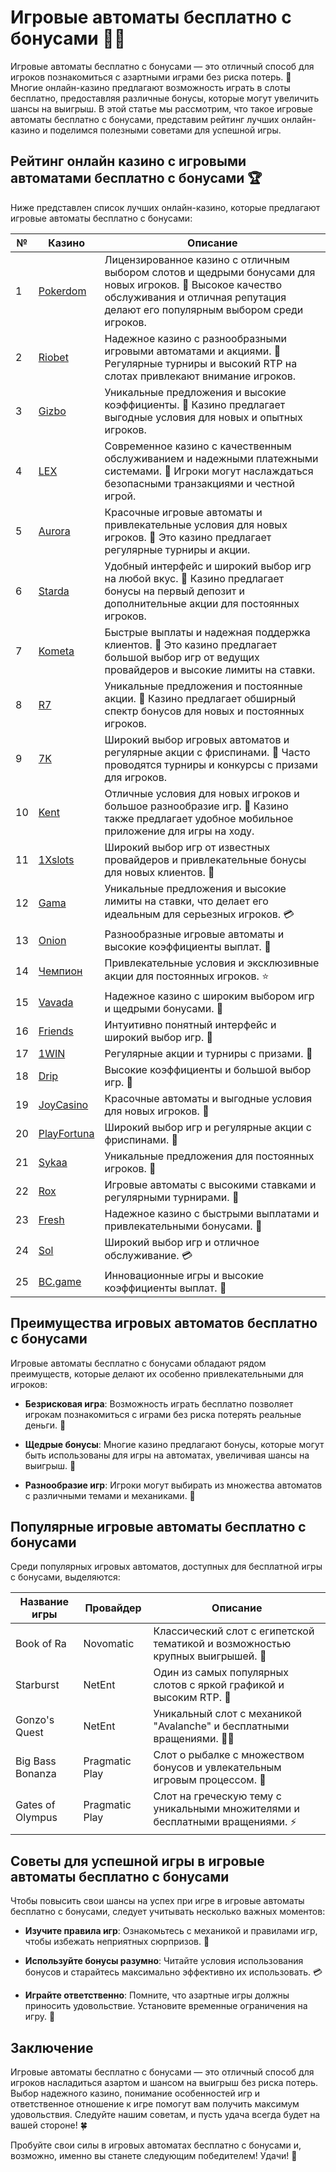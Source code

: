# Игровые автоматы бесплатно с бонусами 🎰🎁

Игровые автоматы бесплатно с бонусами — это отличный способ для игроков познакомиться с азартными играми без риска потерь. 🎉 Многие онлайн-казино предлагают возможность играть в слоты бесплатно, предоставляя различные бонусы, которые могут увеличить шансы на выигрыш. В этой статье мы рассмотрим, что такое игровые автоматы бесплатно с бонусами, представим рейтинг лучших онлайн-казино и поделимся полезными советами для успешной игры.

## Рейтинг онлайн казино с игровыми автоматами бесплатно с бонусами 🏆

Ниже представлен список лучших онлайн-казино, которые предлагают игровые автоматы бесплатно с бонусами:

| №  | Казино        | Описание                                                     |
|----|---------------|--------------------------------------------------------------|
| 1  | [Pokerdom](https://brandplay.link/4k77v2yx)   | Лицензированное казино с отличным выбором слотов и щедрыми бонусами для новых игроков. 🌟 Высокое качество обслуживания и отличная репутация делают его популярным выбором среди игроков.    |
| 2  | [Riobet](https://brandplay.link/7xBLTPyj)      | Надежное казино с разнообразными игровыми автоматами и акциями. 🎊 Регулярные турниры и высокий RTP на слотах привлекают внимание игроков.      |
| 3  | [Gizbo](https://brandplay.link/bprXw4YV)       | Уникальные предложения и высокие коэффициенты. 🎁 Казино предлагает выгодные условия для новых и опытных игроков.                         |
| 4  | [LEX](https://brandplay.link/zW4hdDFV)         | Современное казино с качественным обслуживанием и надежными платежными системами. 💎 Игроки могут наслаждаться безопасными транзакциями и честной игрой.         |
| 5  | [Aurora](https://10trafic-stat2.com/click/668546556bcc6313411604bd/6766/13032/subaccount) | Красочные игровые автоматы и привлекательные условия для новых игроков. 🌈 Это казино предлагает регулярные турниры и акции.              |
| 6  | [Starda](https://brandplay.link/fB7xwRFL)      | Удобный интерфейс и широкий выбор игр на любой вкус. 🎲 Казино предлагает бонусы на первый депозит и дополнительные акции для постоянных игроков.          |
| 7  | [Kometa](https://brandplay.link/8ZymQJV8)      | Быстрые выплаты и надежная поддержка клиентов. 🌌 Это казино предлагает большой выбор игр от ведущих провайдеров и высокие лимиты на ставки.             |
| 8  | [R7](https://brandplay.link/bMd3Yjsw)          | Уникальные предложения и постоянные акции. 🎀 Казино предлагает обширный спектр бонусов для новых и постоянных игроков.                 |
| 9  | [7K](https://brandplay.link/BvQyFShp)          | Широкий выбор игровых автоматов и регулярные акции с фриспинами. 💫 Часто проводятся турниры и конкурсы с призами для игроков.               |
| 10 | [Kent](https://brandplay.link/Fv2WP3js)        | Отличные условия для новых игроков и большое разнообразие игр. 📱 Казино также предлагает удобное мобильное приложение для игры на ходу.          |
| 11 | [1Xslots](https://brandplay.link/hSB1khtr)     | Широкий выбор игр от известных провайдеров и привлекательные бонусы для новых клиентов. 🎉 |
| 12 | [Gama](https://brandplay.link/j6NMKsDz)        | Уникальные предложения и высокие лимиты на ставки, что делает его идеальным для серьезных игроков. 💳 |
| 13 | [Onion](https://brandplay.link/zBGRVpQ9)       | Разнообразные игровые автоматы и высокие коэффициенты выплат. 🎰 |
| 14 | [Чемпион](https://temon-gter.cfd/go/lRq?p80412p304504pcc44t17455) | Привлекательные условия и эксклюзивные акции для постоянных игроков. ⭐ |
| 15 | [Vavada](https://vavadapartner.pro/?promo=ea5c9275-6854-4505-94fc-95ab18221945-linkb2) | Надежное казино с широким выбором игр и щедрыми бонусами. 🎊 |
| 16 | [Friends](https://gofriends.vc/linkb2)         | Интуитивно понятный интерфейс и широкий выбор игр. 🎈 |
| 17 | [1WIN](https://brandplay.link/smXVpBbG)        | Регулярные акции и турниры с призами. 💫 |
| 18 | [Drip](https://drp-ircp01.com/c07e6a3db)       | Высокие коэффициенты и большой выбор игр. 💎 |
| 19 | [JoyCasino](https://rpc30.call2me.pro/?/ru/registration?apkpop=0&partner=p24970p3291217pc98f) | Красочные автоматы и выгодные условия для новых игроков. 🎊 |
| 20 | [PlayFortuna](https://fortunapromo.net/alt/playfortuna/registration?0dc4a9362a71feb7e3f165fb8e766f70) | Широкий выбор игр и регулярные акции с фриспинами. 🎁 |
| 21 | [Sykaa](https://s-two-way.com/?source=linkb2&pid=30697) | Уникальные предложения для постоянных игроков. 🎀 |
| 22 | [Rox](https://rox-pvwfpjgcxe.com/cb1ee18a5)     | Игровые автоматы с высокими ставками и регулярными турнирами. 🎯 |
| 23 | [Fresh](https://fresh-eumwkxwao.com/c3f7b485d)  | Надежное казино с быстрыми выплатами и привлекательными бонусами. 🌟 |
| 24 | [Sol](https://sol-mmtdzfbaco.com/cb2415bca)     | Широкий выбор игр и отличное обслуживание. 💳 |
| 25 | [BC.game](https://partnerbcgame.com/dcc53d441)  | Инновационные игры и высокие коэффициенты выплат. 🚀 |

## Преимущества игровых автоматов бесплатно с бонусами

Игровые автоматы бесплатно с бонусами обладают рядом преимуществ, которые делают их особенно привлекательными для игроков:

- **Безрисковая игра**: Возможность играть бесплатно позволяет игрокам познакомиться с играми без риска потерять реальные деньги. 💸

- **Щедрые бонусы**: Многие казино предлагают бонусы, которые могут быть использованы для игры на автоматах, увеличивая шансы на выигрыш. 🎁

- **Разнообразие игр**: Игроки могут выбирать из множества автоматов с различными темами и механиками. 🎲

## Популярные игровые автоматы бесплатно с бонусами

Среди популярных игровых автоматов, доступных для бесплатной игры с бонусами, выделяются:

| Название игры      | Провайдер        | Описание                                                     |
|--------------------|------------------|--------------------------------------------------------------|
| Book of Ra          | Novomatic         | Классический слот с египетской тематикой и возможностью крупных выигрышей. 📜 |
| Starburst           | NetEnt            | Один из самых популярных слотов с яркой графикой и высоким RTP. 💎 |
| Gonzo's Quest       | NetEnt            | Уникальный слот с механикой "Avalanche" и бесплатными вращениями. 🏴‍☠️ |
| Big Bass Bonanza    | Pragmatic Play    | Слот о рыбалке с множеством бонусов и увлекательным игровым процессом. 🎣 |
| Gates of Olympus     | Pragmatic Play    | Слот на греческую тему с уникальными множителями и бесплатными вращениями. ⚡ |

## Советы для успешной игры в игровые автоматы бесплатно с бонусами

Чтобы повысить свои шансы на успех при игре в игровые автоматы бесплатно с бонусами, следует учитывать несколько важных моментов:

- **Изучите правила игр**: Ознакомьтесь с механикой и правилами игр, чтобы избежать неприятных сюрпризов. 📜

- **Используйте бонусы разумно**: Читайте условия использования бонусов и старайтесь максимально эффективно их использовать. 💳

- **Играйте ответственно**: Помните, что азартные игры должны приносить удовольствие. Установите временные ограничения на игру. 🚦

## Заключение

Игровые автоматы бесплатно с бонусами — это отличный способ для игроков насладиться азартом и шансом на выигрыш без риска потерь. Выбор надежного казино, понимание особенностей игр и ответственное отношение к игре помогут вам получить максимум удовольствия. Следуйте нашим советам, и пусть удача всегда будет на вашей стороне! 🍀

Пробуйте свои силы в игровых автоматах бесплатно с бонусами и, возможно, именно вы станете следующим победителем! Удачи! 🎉
